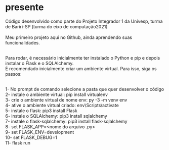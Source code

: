 # presente
Código desenvolvido como parte do Projeto Integrador 1 da Univesp, turma de Bariri-SP (turma do eixo de computação2021)
<br><br>
Meu primeiro projeto aqui no Github, ainda aprendendo suas funcionalidades.<br><br>

Para rodar, é necessário inicialmente ter instalado o Python e pip e depois instalar o Flask e o SQLAlchemy. <br>
É recomendado inicialmente criar um ambiente virtual. Para isso, siga os passos:<br><br>

1- No prompt de comando selecione a pasta que quer desenvolver o código<br>
2- instale o ambiente virtual: pip install virtualenv<br>
3- crie o ambiente virtual de nome env: py -3 -m venv env<br>
4- ative o ambiente virtual criado: env\Scripts\activate<br>
5- instale o flask: pip3 install Flask<br>
6- instale o SQLAlchemy: pip3 install sqlalchemy<br>
7- instale o flask-sqlalchemy: pip3 install flask-sqlalchemy<br>
8- set FLASK_APP=<nome do arquivo .py><br>
9- set FLASK_ENV=development<br>
10- set FLASK_DEBUG=1<br>
11- flask run<br>

